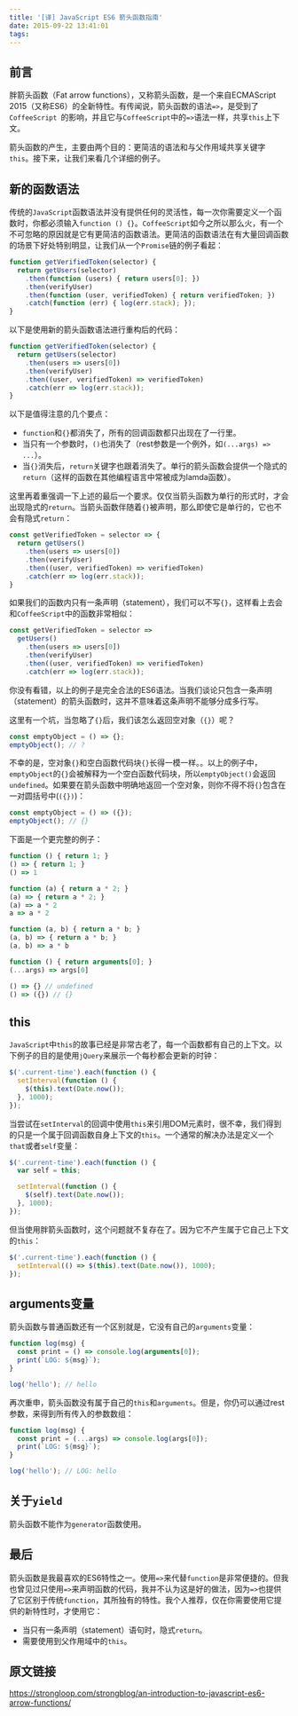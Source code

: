 ```yaml
---
title: '[译] JavaScript ES6 箭头函数指南'
date: 2015-09-22 13:41:01
tags:
---
```


## 前言

胖箭头函数（Fat arrow functions），又称箭头函数，是一个来自ECMAScript 2015（又称ES6）的全新特性。有传闻说，箭头函数的语法`=>`，是受到了`CoffeeScript `的影响，并且它与`CoffeeScript`中的`=>`语法一样，共享`this`上下文。

箭头函数的产生，主要由两个目的：更简洁的语法和与父作用域共享关键字`this`。接下来，让我们来看几个详细的例子。

## 新的函数语法

传统的`JavaScript`函数语法并没有提供任何的灵活性，每一次你需要定义一个函数时，你都必须输入`function () {}`。`CoffeeScript`如今之所以那么火，有一个不可忽略的原因就是它有更简洁的函数语法。更简洁的函数语法在有大量回调函数的场景下好处特别明显，让我们从一个`Promise`链的例子看起：

```js
function getVerifiedToken(selector) {
  return getUsers(selector)
    .then(function (users) { return users[0]; })
    .then(verifyUser)
    .then(function (user, verifiedToken) { return verifiedToken; })
    .catch(function (err) { log(err.stack); });
}
```

以下是使用新的箭头函数语法进行重构后的代码：

```js
function getVerifiedToken(selector) {
  return getUsers(selector)
    .then(users => users[0])
    .then(verifyUser)
    .then((user, verifiedToken) => verifiedToken)
    .catch(err => log(err.stack));
}
```

以下是值得注意的几个要点：

 - `function`和`{}`都消失了，所有的回调函数都只出现在了一行里。
 -  当只有一个参数时，`()`也消失了（rest参数是一个例外，如`(...args) => ...`）。
 - 当`{}`消失后，`return`关键字也跟着消失了。单行的箭头函数会提供一个隐式的`return`（这样的函数在其他编程语言中常被成为lamda函数）。

这里再着重强调一下上述的最后一个要求。仅仅当箭头函数为单行的形式时，才会出现隐式的`return`。当箭头函数伴随着`{}`被声明，那么即使它是单行的，它也不会有隐式`return`：

```js
const getVerifiedToken = selector => {
  return getUsers()
    .then(users => users[0])
    .then(verifyUser)
    .then((user, verifiedToken) => verifiedToken)
    .catch(err => log(err.stack));
}
```

如果我们的函数内只有一条声明（statement），我们可以不写`{}`，这样看上去会和`CoffeeScript`中的函数非常相似：

```js
const getVerifiedToken = selector =>
  getUsers()
    .then(users => users[0])
    .then(verifyUser)
    .then((user, verifiedToken) => verifiedToken)
    .catch(err => log(err.stack));
```

你没有看错，以上的例子是完全合法的ES6语法。当我们谈论只包含一条声明（statement）的箭头函数时，这并不意味着这条声明不能够分成多行写。

这里有一个坑，当忽略了`{}`后，我们该怎么返回空对象（`{}`）呢？

```js
const emptyObject = () => {};
emptyObject(); // ?
```

不幸的是，空对象`{}`和空白函数代码块`{}`长得一模一样。。以上的例子中，`emptyObject`的`{}`会被解释为一个空白函数代码块，所以`emptyObject()`会返回`undefined`。如果要在箭头函数中明确地返回一个空对象，则你不得不将`{}`包含在一对圆括号中(`({})`)：

```js
const emptyObject = () => ({});
emptyObject(); // {}
```

下面是一个更完整的例子：

```js
function () { return 1; }
() => { return 1; }
() => 1

function (a) { return a * 2; }
(a) => { return a * 2; }
(a) => a * 2
a => a * 2

function (a, b) { return a * b; }
(a, b) => { return a * b; }
(a, b) => a * b

function () { return arguments[0]; }
(...args) => args[0]

() => {} // undefined
() => ({}) // {}
```

## this

`JavaScript`中`this`的故事已经是非常古老了，每一个函数都有自己的上下文。以下例子的目的是使用`jQuery`来展示一个每秒都会更新的时钟：

```js
$('.current-time').each(function () {
  setInterval(function () {
    $(this).text(Date.now());
  }, 1000);
});
```

当尝试在`setInterval`的回调中使用`this`来引用DOM元素时，很不幸，我们得到的只是一个属于回调函数自身上下文的`this`。一个通常的解决办法是定义一个`that`或者`self`变量：

```js
$('.current-time').each(function () {
  var self = this;

  setInterval(function () {
    $(self).text(Date.now());
  }, 1000);
});
```

但当使用胖箭头函数时，这个问题就不复存在了。因为它不产生属于它自己上下文的`this`：

```js
$('.current-time').each(function () {
  setInterval(() => $(this).text(Date.now()), 1000);
});
```

## arguments变量

箭头函数与普通函数还有一个区别就是，它没有自己的`arguments`变量：

```js
function log(msg) {
  const print = () => console.log(arguments[0]);
  print(`LOG: ${msg}`);
}

log('hello'); // hello
```

再次重申，箭头函数没有属于自己的`this`和`arguments`。但是，你仍可以通过rest参数，来得到所有传入的参数数组：

```js
function log(msg) {
  const print = (...args) => console.log(args[0]);
  print(`LOG: ${msg}`);
}

log('hello'); // LOG: hello
```

## 关于`yield`

箭头函数不能作为`generator`函数使用。

## 最后

箭头函数是我最喜欢的ES6特性之一。使用`=>`来代替`function`是非常便捷的。但我也曾见过只使用`=>`来声明函数的代码，我并不认为这是好的做法，因为`=>`也提供了它区别于传统`function`，其所独有的特性。我个人推荐，仅在你需要使用它提供的新特性时，才使用它：

 - 当只有一条声明（statement）语句时，隐式`return`。
 - 需要使用到父作用域中的`this`。

## 原文链接

https://strongloop.com/strongblog/an-introduction-to-javascript-es6-arrow-functions/

